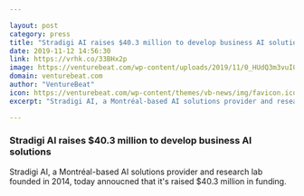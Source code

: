 ```yaml
---

layout: post
category: press
title: "Stradigi AI raises $40.3 million to develop business AI solutions"
date: 2019-11-12 14:56:30
link: https://vrhk.co/33BHx2p
image: https://venturebeat.com/wp-content/uploads/2019/11/0_HUdQ3m3vuI0DVdvK-e1573569327174.png?w=1200&strip=all
domain: venturebeat.com
author: "VentureBeat"
icon: https://venturebeat.com/wp-content/themes/vb-news/img/favicon.ico
excerpt: "Stradigi AI, a Montréal-based AI solutions provider and research lab founded in 2014, today annoucned that it's raised $40.3 million in funding."

---
```


### Stradigi AI raises $40.3 million to develop business AI solutions

Stradigi AI, a Montréal-based AI solutions provider and research lab founded in 2014, today annoucned that it's raised $40.3 million in funding.
